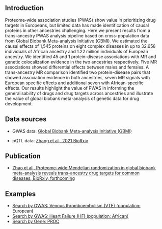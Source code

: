 ## Introduction

Proteome-wide association studies (PWAS) show value in prioritizing drug targets in Europeans, but limited data has made identification of causal proteins in other ancestries challenging. Here we present results from a trans-ancestry PWAS analysis pipeline based on cross-population data from Global Biobank Meta-analysis Initiative (GBMI). 
We estimated the causal effects of 1,545 proteins on eight complex diseases in up to 32,658 individuals of African ancestry and 1.22 million individuals of European ancestry. 
We identified 45 and 1 protein-disease associations with MR and genetic colocalization evidence in the two ancestries respectively. 
Five MR associations showed differential effects between males and females. 
A trans-ancestry MR comparison identified two protein-disease pairs that showed association evidence in both ancestries, seven MR signals with European specific effects and additional seven with African-specific effects. 
Our results highlight the value of PWAS in informing the generalisability of drugs and drug targets across ancestries and illustrate the value of global biobank meta-analysis of genetic data for drug development.

## Data sources

- GWAS data: [Global Biobank Meta-analysis Initiative (GBMI)](https://www.globalbiobankmeta.org/)

- pQTL data: [Zhang et al., 2021 BioRxiv](https://www.biorxiv.org/content/10.1101/2021.03.15.435533v1.full)

## Publication

- [Zhao et al., Proteome-wide Mendelian randomization in global biobank meta-analysis reveals trans-ancestry drug targets for common diseases, BioRxiv, forthcoming](#)

## Examples

- [Search by GWAS: Venous thromboembolism (VTE) (population: European) ](/trans-ancestry-pwmr/?gwas=gbmi-a-00008-nfe-b)
- [Search by GWAS: Heart Failure (HF) (population: African) ](/trans-ancestry-pwmr/?gwas=gbmi-a-00005-afr-b&pval=0.1)
- [Search by Gene: PROC](/trans-ancestry-pwmr/?gene=ENSG00000115718&pval=0.1)

